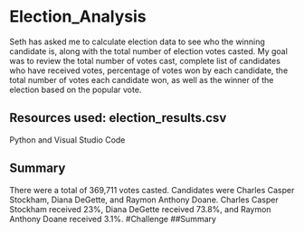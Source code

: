 # Election_Analysis
Seth has asked me to calculate election data to see who the winning candidate is, along with the total number of election votes casted.
My goal was to review the total number of votes cast, complete list of candidates who have received votes, percentage of votes won by each candidate, the total number of votes each candidate won, as well as the winner of the election based on the popular vote.
## Resources used: election_results.csv
Python and Visual Studio Code
## Summary
There were a total of 369,711 votes casted.
Candidates were Charles Casper Stockham, Diana DeGette, and Raymon Anthony Doane.
Charles Casper Stockham received 23%, Diana DeGette received 73.8%, and Raymon Anthony Doane received 3.1%.
#Challenge
##Summary
